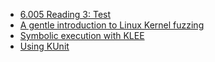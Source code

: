 * [6.005 Reading 3: Test](https://ocw.mit.edu/ans7870/6/6.005/s16/classes/03-testing/index.html#automated_testing_and_regression_testing)
* [A gentle introduction to Linux Kernel fuzzing](https://blog.cloudflare.com/a-gentle-introduction-to-linux-kernel-fuzzing/)
* [Symbolic execution with KLEE](https://adalogics.com/blog/symbolic-execution-with-klee)
* [Using KUnit](https://www.kernel.org/doc/html/latest/dev-tools/kunit/usage.html)
